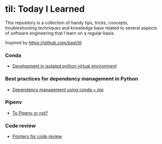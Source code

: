 # til: Today I Learned

This repository is a collection of handy tips, tricks, concepts, troubleshooting techniques and knowledge base related to several aspects of software engineering that I learn on a regular basis. 
 
Inspired by https://github.com/bast/til

### Conda
* [Development in isolated python virtual environment](https://github.com/niketagrawal/til/tree/master/conda)

### Best practices for dependency management in Python
* [Dependency management using conda + pip](https://github.com/niketagrawal/til/tree/master/python-dependency-management)

### Pipenv
* [To Pipenv or not?](https://github.com/niketagrawal/til/tree/master/pipenv)


### Code review
* [Pointers for code review](https://github.com/niketagrawal/til/blob/master/code-review/code-review.md)
